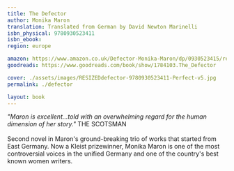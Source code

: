 ```yaml
---
title: The Defector
author: Monika Maron
translation: Translated from German by David Newton Marinelli
isbn_physical: 9780930523411
isbn_ebook: 
region: europe

amazon: https://www.amazon.co.uk/Defector-Monika-Maron/dp/0930523415/ref=tmm_pap_title_0?_encoding=UTF8&qid=1573240214&sr=1-2
goodreads: https://www.goodreads.com/book/show/1784103.The_Defector

cover: ./assets/images/RESIZEDdefector-9780930523411-Perfect-v5.jpg
permalink: ./defector

layout: book
---
```

*"Maron is excellent…told with an overwhelming regard for the human dimension of her story."* THE SCOTSMAN
<br><br>
Second novel in Maron's ground-breaking trio of works that started from East Germany. Now a Kleist prizewinner, Monika Maron is one of the most controversial voices in the unified Germany and one of the country's best known women writers.
